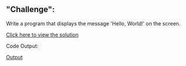 ## "Challenge":

Write a program that displays the message 'Hello, World!' on the screen.

[Click here to view the solution](https://github.com/davi-p-oliveira-11/CCodeChallengeLab/blob/main/Challenges/HelloWorld/solution.c)

Code Output:

[Output](https://github.com/davi-p-oliveira-11/CCodeChallengeLab/blob/main/Challenges/HelloWorld/screenshot.JPG)
